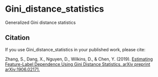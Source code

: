 # Gini_distance_statistics
Generalized Gini distance statistics
## Citation

If you use Gini_distance_statistics in your published work, please cite:


Zhang, S., Dang, X., Nguyen, D., Wilkins, D., & Chen, Y. (2019). <a href="https://arxiv.org/pdf/1906.02171.pdf">Estimating Feature-Label Dependence Using Gini Distance Statistics. arXiv preprint arXiv:1906.02171.
